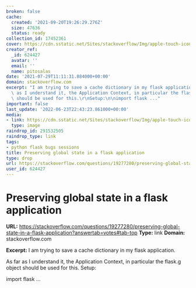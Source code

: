 ```yaml
---
broken: false
cache:
  created: '2021-09-20T19:26:29.276Z'
  size: 47636
  status: ready
collection_id: 17452361
cover: https://cdn.sstatic.net/Sites/stackoverflow/Img/apple-touch-icon@2.png?v=73d79a89bded
creator_ref:
  _id: 624427
  avatar: ''
  email: ''
  name: pitosalas
date: '2021-07-29T11:11:31.884000+00:00'
domain: stackoverflow.com
excerpt: "I am trying to save a cache dictionary in my flask application.\n\nAs far\
  \ as I understand it, the Application Context, in particular the flask.g object\
  \ should be used for this.\r\nSetup:\n\nimport flask ..."
important: false
last_update: '2022-06-23T22:43:23.861000+00:00'
media:
- link: https://cdn.sstatic.net/Sites/stackoverflow/Img/apple-touch-icon@2.png?v=73d79a89bded
  type: image
raindrop_id: 291532505
raindrop_type: link
tags:
- python flask bugs sessions
title: Preserving global state in a flask application
type: drop
url: https://stackoverflow.com/questions/19277280/preserving-global-state-in-a-flask-application?answertab=votes#tab-top
user_id: 624427
---
```


# Preserving global state in a flask application

**URL:** https://stackoverflow.com/questions/19277280/preserving-global-state-in-a-flask-application?answertab=votes#tab-top
**Type:** link
**Domain:** stackoverflow.com

**Excerpt:** I am trying to save a cache dictionary in my flask application.

As far as I understand it, the Application Context, in particular the flask.g object should be used for this.
Setup:

import flask ...
